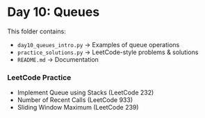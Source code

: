 # Day 10: Queues

This folder contains:
- `day10_queues_intro.py` → Examples of queue operations
- `practice_solutions.py` → LeetCode-style problems & solutions
- `README.md` → Documentation

### LeetCode Practice
- Implement Queue using Stacks (LeetCode 232)
- Number of Recent Calls (LeetCode 933)
- Sliding Window Maximum (LeetCode 239)
